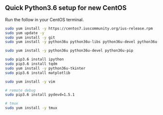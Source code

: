 ## Quick Python3.6 setup for new CentOS

Run the follow in your CentOS terminal.

```bash
sudo yum install -y https://centos7.iuscommunity.org/ius-release.rpm
sudo yum update -y
sudo yum install -y git
sudo yum install -y python36u python36u-libs python36u-devel python36u-pip

sudo yum install -y python36u python36u-devel python36u-pip

sudo pip3.6 install ipython
sudo pip3.6 install tqdm
sudo yum install -y python36u-tkinter
sudo pip3.6 install matplotlib

sudo yum install -y vim

# remote debug
sudo pip3.6 install pydevd=1.5.1

# tmux
sudo yum install -y tmux
```